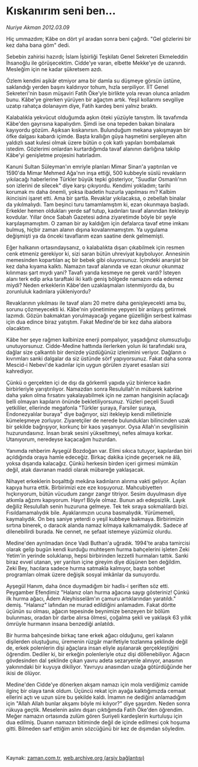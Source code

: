 # Kıskanırım seni ben...

*Nuriye Akman 2012.03.09*

<td class="columnist-detail">
<p>Hiç ummazdım; Kâbe on dört yıl aradan sonra beni çağırdı. "Gel gözlerini bir kez daha bana göm" dedi.</p>
<p>
<div id="haberMetinDiv">
<p>Sebebin zahirisi hazırdı; İslam İşbirliği Teşkilatı Genel Sekreteri Ekmeleddin İhsanoğlu ile görüşecektim. Cidde'ye varan, elbette Mekke'ye de uzanırdı. Mesleğim için ne kadar şükretsem azdı.
<p>Özlem kendini aşikâr etmiyor ama bir damla su düşmeye görsün üstüne, saklandığı yerden başını kaldırıyor tohum, hızla serpiliyor. İİT Genel Sekreteri'nin basın müşaviri Fatih Öke'yle birlikte yola revan olunca anladım bunu. Kâbe'ye girerken yürüyen bir ağaçtım artık. Yeşil kollarımı sevgiliye uzatıp rahatça dolanayım diye, Fatih kardeş beni yalnız bıraktı.
<p>Kalabalıkla yekvücut olduğumda aşkın öteki yüzüyle tanıştım. İlk tavafımda Kâbe'den gayrısına kapalıydım. Şimdi ise ona tepeden bakan binalara kayıyordu gözüm. Aşıksan kıskanırsın. Bulunduğum mekana yakışmayan bir öfke dalgası kabardı içimde. Başta krallığın güya haşmetini sergileyen altın yaldızlı saat kulesi olmak üzere bütün o çok katlı yapıları bombalamak istedim. Gözlerimi onlardan kurtardığımda tavaf alanının darlığına takılıp Kâbe'yi genişletme projesini hatırladım.
<p>Kanuni Sultan Süleyman'ın emriyle planları Mimar Sinan'a yaptırılan ve 1590'da Mimar Mehmed Ağa'nın inşa ettiği, 500 kubbeyle süslü revakların yıkılacağı haberlerine Türkler büyük tepki gösteriyor, "Suudlar Osmanlı'nın son izlerini de silecek" diye karşı çıkıyordu. Kendimi yokladım; tarihi korumak mı daha önemli, yoksa ibadetin huzurla yapılması mı? Kalbim ikincisini işaret etti. Ama bir şartla. Revaklar yıkılacaksa, o zebellah binalar da yıkılmalıydı. Tam beşinci turu tamamlamıştım ki, ezan okunmaya başladı. Erkekler hemen oldukları yerde saf tutup, kadınları tavaf alanından itekleyip kovdular. Yıllar önce Sabah Gazetesi adına ziyaretimde böyle bir şeyle karşılaşmamıştım. O zaman bir ay kaldığım için defalarca tavaf etme imkanı bulmuş, hiçbir zaman alanın dışına kovalanmamıştım. Ya uygulama değişmişti ya da önceki tavaflarım ezan saatine denk gelmemişti.
<p>Eğer halkanın ortasındaysanız, o kalabalıkta dışarı çıkabilmek için resmen cenk etmeniz gerekiyor ki, sizi saran bütün uhreviyat kayboluyor. Annesinin memesinden kopartılan aç bir bebek gibi oluyorsunuz. İçimdeki anarşist bir kez daha kıyama kalktı. Namazın tavaf alanında ve ezan okunur okunmaz kılınması şart mıydı yani? Tavafı yarıda kesmeye ne gerek vardı? İsteyen alanı terk edip arka taraftaki iki katlı geniş bölgede namazını eda edemez miydi? Neden erkeklerin Kâbe'den uzaklaşmaları istenmiyordu da, bu zorunluluk kadınlara yükleniyordu?
<p>Revaklarının yıkılması ile tavaf alanı 20 metre daha genişleyecekti ama bu, sorunu çözmeyecekti ki. Kâbe'nin yönetimine yepyeni bir anlayış getirmek lazımdı. Gözün bakmaktan yorulmayacağı yegane güzelliğin serbest kalması için dua edince biraz yatıştım. Fakat Medine'de bir kez daha alabora olacaktım.
<p>Kâbe her şeye rağmen kalbinize enerji pompalıyor, yaşadığınız olumsuzluğu unutuyorsunuz. Cidde-Medine hattında ilerlerken yolun iki tarafındaki sıra, dağlar size çalkantılı bir denizde yüzdüğünüz izlenimini veriyor. Dağların o kıvrımları sanki dalgalar da siz üstünde sörf yapıyorsunuz. Fakat daha sonra Mescid-i Nebevi'de kadınlar için uygun görülen ziyaret esasları sizi kahrediyor.
<p>Çünkü o gerçekten içi de dışı da görkemli yapıda yüz binlerce kadın birbirleriyle yarıştırılıyor. Namazdan sonra Resulullah'ın mübarek kabrine daha yakın olma fırsatını yakalayabilmek için ne zaman hangisinin açılacağı belli olmayan kapıların önünde bekletiliyorsunuz. Yüzleri peçeli Suudi yetkililer, ellerinde megafonla "Türkler şuraya, Farsiler şuraya, Endonezyalılar buraya" diye bağırıyor, sizi itekleyip kendi milletinizle kümeleşmeye zorluyor. Ziyaretçiler de nerede bulundukları bilincinden uzak bir şekilde bağrışıyor, korkunç bir kaos yaşanıyor. Oysa Allah'ın sevgilisinin huzurundasınız. İnsan bırak sesini yükseltmeyi, nefes almaya korkar. Utanıyorum, neredeyse kaçacağım huzurdan.
<p>Yanımda rehberim Ayşegül Bozdoğan var. Elimi sıkıca tutuyor, kapılardan biri açıldığında oraya hamle edeceğiz. Birkaç dakika içinde geçersek ne âlâ, yoksa dışarıda kalacağız. Çünkü herkesin birden içeri girmesi mümkün değil, atak davranan maddi olarak mübareğe yaklaşacak. 
<p>Nihayet erkeklerin boşalttığı mekâna kadınların alınma vakti geliyor. Açılan kapıya hurra ettik. Birbirimizi eze eze koşuyoruz. Mahcubiyetten hıçkırıyorum, bütün vücudum zangır zangır titriyor. Sesim duyulmasın diye atkımla ağzımı kapıyorum. Hayır! Böyle olmaz. Bunun adı edepsizlik. Layık değiliz Resulullah senin huzuruna gelmeye. Tek tek sıraya sokmalılardı bizi. Fısıldamamalıydık bile. Ayaklarımızın ucuna basmalıydık. Yürümemeli, kaymalıydık. On beş saniye yeterdi o yeşil kubbeye bakmaya. Birbirimizin sırtına binerek, o daracık alanda namaz kılmaya kalkmamalıydık. Sadece af dilenebilirdi burada. Ne cennet, ne şefaat istemeye yüzümüz olurdu.
<p>Medine'den ayrılmadan önce Vadi Buthan'a uğradık. 1994'te araba tamircisi olarak gelip bugün kendi kurduğu muhteşem hurma bahçelerini işleten Zeki Yetim'in yerinde soluklanıp, hepsi birbirinden lezzetli hurmaları tattık. Sanki biraz evvel utanan, yer yarılsın içine gireyim diye düşünen ben değildim. Zeki Bey, hacılara sadece hurma satmakla kalmıyor, başta sohbet programları olmak üzere değişik sosyal imkânlar da sunuyordu.
<p>Ayşegül Hanım, daha önce duymadığım bir hadîs-i şeriften söz etti. Peygamber Efendimiz "Halanız olan hurma ağacına saygı gösteriniz! Çünkü ilk hurma ağacı, Âdem Aleyhisselâm'ın çamuru artıklarından yaratıldı." demiş. "Halanız" lafından ne murad edildiğini anlamadım. Fakat dörtte üçünün su olması, ağacın tepesinde beynimize benzeyen bir bölüm bulunması, oradan bir darbe alırsa ölmesi, çoğalma şekli ve yaklaşık 63 yıllık ömrüyle hurmanın insana benzediği anlatıldı.
<p>Bir hurma bahçesinde birkaç tane erkek ağacı olduğunu, geri kalanın dişilerden oluştuğunu, üremenin rüzgâr marifetiyle tozlanma şeklinde değil de, erkek polenlerin dişi ağaçlara insan eliyle aşılanarak gerçekleştiğini öğrendim. Dediler ki, bir erkeğin polenleriyle otuz dişi döllenebiliyor. Ağacın gövdesinden dal şeklinde çıkan yavru adeta sezaryenle alınıyor, anasının yakınındaki bir kuyuya dikiliyor. Yavruyu anasından uzağa götürdüğünde her ikisi de ölüyor.
<p>Medine'den Cidde'ye dönerken akşam namazı için mola verdiğimiz camide ilginç bir olaya tanık oldum. Üçüncü rekat için ayağa kalktığımızda cemaat ellerini açtı ve uzun süre bu şekilde kaldı. İmamın ne dediğini anlamadığım için "Allah Allah bunlar akşamı böyle mi kılıyor?" diye şaşırdım. Neden sonra rükuya geçtik. Meselenin aslını dışarı çıktığımda Fatih Öke'den öğrendim. Meğer namazın ortasında zulüm gören Suriyeli kardeşlerin kurtuluşu için dua edilmiş. Duanın namazın bitiminde değil de içinde edilmesi çok hoşuma gitti. Bilmeden sarf ettiğim amin sözcüğünü bir kez de dışımdan söyledim. </p></p></p></p></p></p></p></p></p></p></p></p></p></p></div>
</p>


<p><br>
		 </br></p></td>

Kaynak: [zaman.com.tr](http://zaman.com.tr/yazar.do?yazino=1256231), [web.archive.org (arşiv bağlantısı)](http://web.archive.org/web/20120315053534/http://www.zaman.com.tr:80/yazar.do?yazino=1256231)
